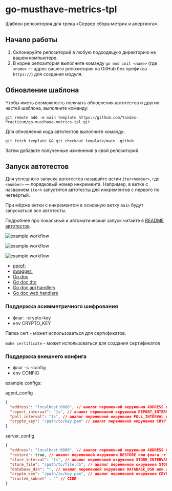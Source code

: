# go-musthave-metrics-tpl

Шаблон репозитория для трека «Сервер сбора метрик и алертинга».

## Начало работы

1. Склонируйте репозиторий в любую подходящую директорию на вашем компьютере.
2. В корне репозитория выполните команду `go mod init <name>` (где `<name>` — адрес вашего репозитория на GitHub без префикса `https://`) для создания модуля.

## Обновление шаблона

Чтобы иметь возможность получать обновления автотестов и других частей шаблона, выполните команду:

```
git remote add -m main template https://github.com/Yandex-Practicum/go-musthave-metrics-tpl.git
```

Для обновления кода автотестов выполните команду:

```
git fetch template && git checkout template/main .github
```

Затем добавьте полученные изменения в свой репозиторий.

## Запуск автотестов

Для успешного запуска автотестов называйте ветки `iter<number>`, где `<number>` — порядковый номер инкремента. Например, в ветке с названием `iter4` запустятся автотесты для инкрементов с первого по четвёртый.

При мёрже ветки с инкрементом в основную ветку `main` будут запускаться все автотесты.

Подробнее про локальный и автоматический запуск читайте в [README автотестов](https://github.com/Yandex-Practicum/go-autotests).


![example workflow](https://github.com/Bloodlog/metrics/actions/workflows/.github/workflows/golangci-lint.yml/badge.svg?event=push)

![example workflow](https://github.com/Bloodlog/metrics/actions/workflows/.github/workflows/mertricstest.yml/badge.svg?event=push)

![example workflow](https://github.com/Bloodlog/metrics/actions/workflows/.github/workflows/statictest.yml/badge.svg?event=push)

* [pprof:](http://127.0.0.1:6060/debug/pprof/)
* [swagger:](http://127.0.0.1:8080/swagger/index.html#/)
* [Go doc](http://localhost:8081/)
* [Go doc dto](http://127.0.0.1:8081/pkg/metrics/internal/server/dto/)
* [Go doc api handlers](http://127.0.0.1:8081/pkg/metrics/internal/server/handlers/api/)
* [Go doc web handlers](http://localhost:8081/pkg/metrics/internal/server/handlers/web/)

 
### Поддержка асимметричного шифрования
* флаг: -crypto-key 
* env CRYPTO_KEY

Папка cert - может использоваться для сертификатов.

``` make certificate ``` - может использоваться для создания сертификатов


### Поддержка внешнего конфига
* флаг -c -config
* env CONFIG 

example configs:

agent_config
```json
{
  "address": "localhost:8080", // аналог переменной окружения ADDRESS или флага -a
  "report_interval": "1s", // аналог переменной окружения REPORT_INTERVAL или флага -r
  "poll_interval": "1s", // аналог переменной окружения POLL_INTERVAL или флага -p
  "crypto_key": "/path/to/key.pem" // аналог переменной окружения CRYPTO_KEY или флага -crypto-key
}
```

server_config
```json
{
  "address": "localhost:8080", // аналог переменной окружения ADDRESS или флага -a
  "restore": true, // аналог переменной окружения RESTORE или флага -r
  "store_interval": "1s", // аналог переменной окружения STORE_INTERVAL или флага -i
  "store_file": "/path/to/file.db", // аналог переменной окружения STORE_FILE или -f
  "database_dsn": "", // аналог переменной окружения DATABASE_DSN или флага -d
  "crypto_key": "/path/to/key.pem", // аналог переменной окружения CRYPTO_KEY или флага -crypto-key
  "trusted_subnet" : "" // CIDR
} 
```